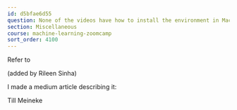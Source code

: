```yaml
---
id: d5bfae6d55
question: None of the videos have how to install the environment in Mac, does someone have instructions for Mac with M1 chip?
section: Miscellaneous
course: machine-learning-zoomcamp
sort_order: 4100
---
```


Refer to

(added by Rileen Sinha)

I made a medium article describing it:

Till Meineke

